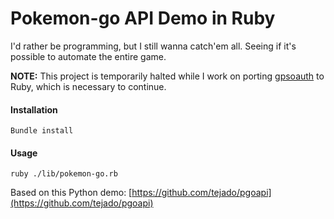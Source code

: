 # Pokemon-go API Demo in Ruby

I'd rather be programming, but I still wanna catch'em all.
Seeing if it's possible to automate the entire game.

__NOTE:__ This project is temporarily halted while I work on porting [gpsoauth](https://github.com/simon-weber/gpsoauth) to Ruby, which is necessary to continue.

#### Installation

    Bundle install

#### Usage

    ruby ./lib/pokemon-go.rb


Based on this Python demo: [https://github.com/tejado/pgoapi](https://github.com/tejado/pgoapi)

